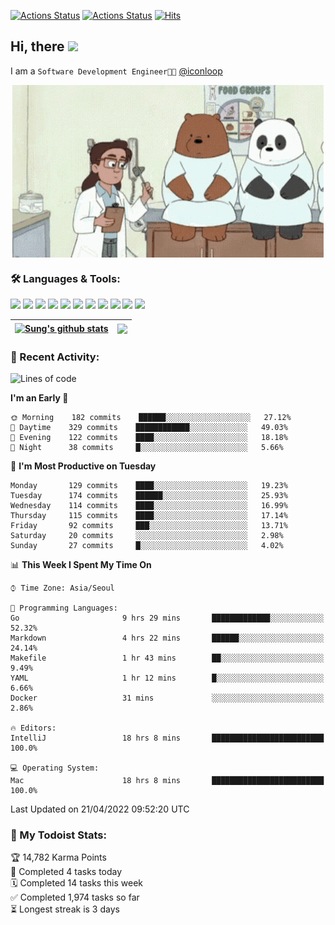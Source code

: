 
[![Actions Status](https://github.com/ddok2/ddok2/workflows/Todoist%20Readme/badge.svg)](https://github.com/ddok2/ddok2/actions)
[![Actions Status](https://github.com/ddok2/ddok2/workflows/wakatime-stats/badge.svg)](https://github.com/ddok2/ddok2/actions)
[![Hits](https://hits.seeyoufarm.com/api/count/incr/badge.svg?url=https%3A%2F%2Fgithub.com%2Fddok2&count_bg=%23FF9595&title_bg=%23555555&icon=github.svg&icon_color=%23FFFFFF&title=hits&edge_flat=false)](https://hits.seeyoufarm.com)

<!-- ![visitors](https://visitor-badge.laobi.icu/badge?page_id=ddok2.ddok2) -->
## Hi, there <img src="https://raw.githubusercontent.com/MartinHeinz/MartinHeinz/master/wave.gif" width="25px">

I am a `Software Development Engineer🧑‍💻` [@iconloop](https://github.com/iconloop)


<p align="center">
    <img align="center" alt="GIF" src="img/debugging.gif" />
</p>


### 🛠 Languages & Tools:
<p>
    <img src="https://img.shields.io/badge/go-%2300ADD8.svg?&style=for-the-badge&logo=go&logoColor=white"/>
    <img src="https://img.shields.io/badge/node.js%20-%2343853D.svg?&style=for-the-badge&logo=node.js&logoColor=white"/>
    <img src="https://img.shields.io/badge/javascript%20-%23323330.svg?&style=for-the-badge&logo=javascript&logoColor=%23F7DF1E"/>
    <img src="https://img.shields.io/badge/typescript%20-%23007ACC.svg?&style=for-the-badge&logo=typescript&logoColor=white"/>
    <img src="https://img.shields.io/badge/python%20-%2314354C.svg?&style=for-the-badge&logo=python&logoColor=white"/>
    <img src="https://img.shields.io/badge/react%20-%2320232a.svg?&style=for-the-badge&logo=react&logoColor=%2361DAFB"/>
    <img src="https://img.shields.io/badge/AWS%20-%23FF9900.svg?&style=for-the-badge&logo=amazon-aws&logoColor=white"/>
    <img src="https://img.shields.io/badge/Google%20Cloud%20-%234285F4.svg?&style=for-the-badge&logo=google-cloud&logoColor=white"/>
    <img src="https://img.shields.io/badge/docker%20-%230db7ed.svg?&style=for-the-badge&logo=docker&logoColor=white"/>
    <img src="https://img.shields.io/badge/kubernetes%20-%23326ce5.svg?&style=for-the-badge&logo=kubernetes&logoColor=white"/>
    <img src="https://img.shields.io/badge/ansible%20-%231A1918.svg?&style=for-the-badge&logo=ansible&logoColor=white"/>
</p>


| <a href="https://github.com/ddok2"><img align="center" src="https://github-readme-stats.vercel.app/api?username=ddok2&show_icons=true&include_all_commits=true&count_private=true&theme=buefy&hide_border=true" alt="Sung's github stats" /></a> | <a href="https://github.com/ddok2"><img align="center" src="https://github-readme-stats.vercel.app/api/top-langs/?username=ddok2&layout=compact&theme=buefy&hide=html,css&hide_border=true" /></a> |
| ------------- | ------------- |


<!-- <details open>
    <summary>📈 My GitHub Stats</summary>
    <p align="center">
        <a href="https://github.com/ddok2">
            <img align="center" src="https://github-readme-stats.vercel.app/api?username=ddok2&show_icons=true&include_all_commits=true&count_private=true&theme=buefy&hide_border=true" alt="Sung's github stats" />
        </a>
    </p>
</details>
<details>
    <summary>💬 Top Languages</summary>
    <p align="center"> 
        <a href="https://github.com/ddok2">
            <img align="center" src="https://github-readme-stats.vercel.app/api/top-langs/?username=ddok2&layout=compact&theme=buefy&hide=html,css&hide_border=true" />
        </a>
    </p>
</details> -->


### 🌈 Recent Activity:
<!--START_SECTION:waka-->
![Lines of code](https://img.shields.io/badge/From%20Hello%20World%20I%27ve%20Written-272%20Thousand%20lines%20of%20code-blue)

**I'm an Early 🐤** 

```text
🌞 Morning    182 commits    ██████░░░░░░░░░░░░░░░░░░░   27.12% 
🌆 Daytime    329 commits    ████████████░░░░░░░░░░░░░   49.03% 
🌃 Evening    122 commits    ████░░░░░░░░░░░░░░░░░░░░░   18.18% 
🌙 Night      38 commits     █░░░░░░░░░░░░░░░░░░░░░░░░   5.66%

```
📅 **I'm Most Productive on Tuesday** 

```text
Monday       129 commits    ████░░░░░░░░░░░░░░░░░░░░░   19.23% 
Tuesday      174 commits    ██████░░░░░░░░░░░░░░░░░░░   25.93% 
Wednesday    114 commits    ████░░░░░░░░░░░░░░░░░░░░░   16.99% 
Thursday     115 commits    ████░░░░░░░░░░░░░░░░░░░░░   17.14% 
Friday       92 commits     ███░░░░░░░░░░░░░░░░░░░░░░   13.71% 
Saturday     20 commits     ░░░░░░░░░░░░░░░░░░░░░░░░░   2.98% 
Sunday       27 commits     █░░░░░░░░░░░░░░░░░░░░░░░░   4.02%

```


📊 **This Week I Spent My Time On** 

```text
⌚︎ Time Zone: Asia/Seoul

💬 Programming Languages: 
Go                       9 hrs 29 mins       █████████████░░░░░░░░░░░░   52.32% 
Markdown                 4 hrs 22 mins       ██████░░░░░░░░░░░░░░░░░░░   24.14% 
Makefile                 1 hr 43 mins        ██░░░░░░░░░░░░░░░░░░░░░░░   9.49% 
YAML                     1 hr 12 mins        █░░░░░░░░░░░░░░░░░░░░░░░░   6.66% 
Docker                   31 mins             ░░░░░░░░░░░░░░░░░░░░░░░░░   2.86%

🔥 Editors: 
IntelliJ                 18 hrs 8 mins       █████████████████████████   100.0%

💻 Operating System: 
Mac                      18 hrs 8 mins       █████████████████████████   100.0%

```


 Last Updated on 21/04/2022 09:52:20 UTC
<!--END_SECTION:waka-->

### 🚧 My Todoist Stats:
<!-- TODO-IST:START -->
🏆  14,782 Karma Points           
🌸  Completed 4 tasks today           
🗓  Completed 14 tasks this week           
✅  Completed 1,974 tasks so far           
⏳  Longest streak is 3 days
<!-- TODO-IST:END -->

